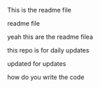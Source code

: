 This is the readme file


readme file 


yeah this are the readme filea

this repo is for daily updates

updated for updates 

how do you write the code 